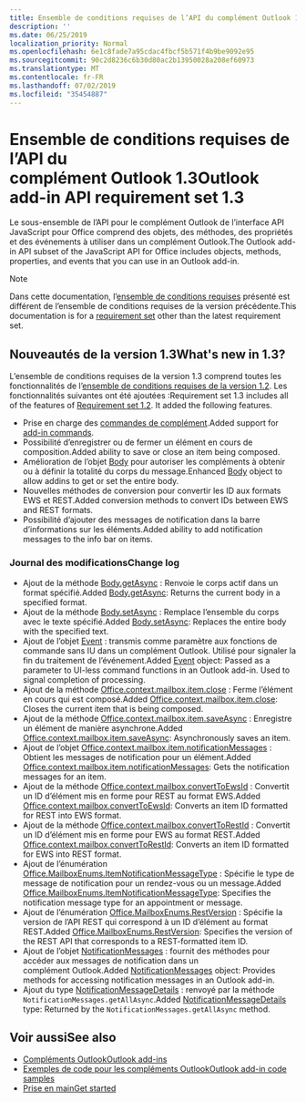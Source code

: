 ```yaml
---
title: Ensemble de conditions requises de l’API du complément Outlook 1.3
description: ''
ms.date: 06/25/2019
localization_priority: Normal
ms.openlocfilehash: 6e1c8fade7a95cdac4fbcf5b571f4b9be9092e95
ms.sourcegitcommit: 90c2d8236c6b30d80ac2b13950028a208ef60973
ms.translationtype: MT
ms.contentlocale: fr-FR
ms.lasthandoff: 07/02/2019
ms.locfileid: "35454887"
---
```

# <a name="outlook-add-in-api-requirement-set-13"></a><span data-ttu-id="ba69c-102">Ensemble de conditions requises de l’API du complément Outlook 1.3</span><span class="sxs-lookup"><span data-stu-id="ba69c-102">Outlook add-in API requirement set 1.3</span></span>

<span data-ttu-id="ba69c-103">Le sous-ensemble de l’API pour le complément Outlook de l’interface API JavaScript pour Office comprend des objets, des méthodes, des propriétés et des événements à utiliser dans un complément Outlook.</span><span class="sxs-lookup"><span data-stu-id="ba69c-103">The Outlook add-in API subset of the JavaScript API for Office includes objects, methods, properties, and events that you can use in an Outlook add-in.</span></span>

> [!NOTE]
> <span data-ttu-id="ba69c-104">Dans cette documentation, l’[ensemble de conditions requises](/office/dev/add-ins/reference/requirement-sets/outlook-api-requirement-sets) présenté est différent de l’ensemble de conditions requises de la version précédente.</span><span class="sxs-lookup"><span data-stu-id="ba69c-104">This documentation is for a [requirement set](/office/dev/add-ins/reference/requirement-sets/outlook-api-requirement-sets) other than the latest requirement set.</span></span> 

## <a name="whats-new-in-13"></a><span data-ttu-id="ba69c-105">Nouveautés de la version 1.3</span><span class="sxs-lookup"><span data-stu-id="ba69c-105">What's new in 1.3?</span></span>

<span data-ttu-id="ba69c-p101">L’ensemble de conditions requises de la version 1.3 comprend toutes les fonctionnalités de l’[ensemble de conditions requises de la version 1.2](../requirement-set-1.2/outlook-requirement-set-1.2.md). Les fonctionnalités suivantes ont été ajoutées :</span><span class="sxs-lookup"><span data-stu-id="ba69c-p101">Requirement set 1.3 includes all of the features of [Requirement set 1.2](../requirement-set-1.2/outlook-requirement-set-1.2.md). It added the following features.</span></span>

- <span data-ttu-id="ba69c-108">Prise en charge des [commandes de complément](/outlook/add-ins/add-in-commands-for-outlook).</span><span class="sxs-lookup"><span data-stu-id="ba69c-108">Added support for [add-in commands](/outlook/add-ins/add-in-commands-for-outlook).</span></span>
- <span data-ttu-id="ba69c-109">Possibilité d’enregistrer ou de fermer un élément en cours de composition.</span><span class="sxs-lookup"><span data-stu-id="ba69c-109">Added ability to save or close an item being composed.</span></span>
- <span data-ttu-id="ba69c-110">Amélioration de l’objet [Body](/javascript/api/outlook_1_3/office.body) pour autoriser les compléments à obtenir ou à définir la totalité du corps du message.</span><span class="sxs-lookup"><span data-stu-id="ba69c-110">Enhanced [Body](/javascript/api/outlook_1_3/office.body) object to allow addins to get or set the entire body.</span></span>
- <span data-ttu-id="ba69c-111">Nouvelles méthodes de conversion pour convertir les ID aux formats EWS et REST.</span><span class="sxs-lookup"><span data-stu-id="ba69c-111">Added conversion methods to convert IDs between EWS and REST formats.</span></span>
- <span data-ttu-id="ba69c-112">Possibilité d’ajouter des messages de notification dans la barre d’informations sur les éléments.</span><span class="sxs-lookup"><span data-stu-id="ba69c-112">Added ability to add notification messages to the info bar on items.</span></span>

### <a name="change-log"></a><span data-ttu-id="ba69c-113">Journal des modifications</span><span class="sxs-lookup"><span data-stu-id="ba69c-113">Change log</span></span>

- <span data-ttu-id="ba69c-114">Ajout de la méthode [Body.getAsync](/javascript/api/outlook_1_3/office.body#getasync-coerciontype--options--callback-) : Renvoie le corps actif dans un format spécifié.</span><span class="sxs-lookup"><span data-stu-id="ba69c-114">Added [Body.getAsync](/javascript/api/outlook_1_3/office.body#getasync-coerciontype--options--callback-): Returns the current body in a specified format.</span></span>
- <span data-ttu-id="ba69c-115">Ajout de la méthode [Body.setAsync](/javascript/api/outlook_1_3/office.body#setasync-data--options--callback-) : Remplace l’ensemble du corps avec le texte spécifié.</span><span class="sxs-lookup"><span data-stu-id="ba69c-115">Added [Body.setAsync](/javascript/api/outlook_1_3/office.body#setasync-data--options--callback-): Replaces the entire body with the specified text.</span></span>
- <span data-ttu-id="ba69c-p102">Ajout de l’objet [Event](/javascript/api/office/office.addincommands.event) : transmis comme paramètre aux fonctions de commande sans IU dans un complément Outlook. Utilisé pour signaler la fin du traitement de l’événement.</span><span class="sxs-lookup"><span data-stu-id="ba69c-p102">Added [Event](/javascript/api/office/office.addincommands.event) object: Passed as a parameter to UI-less command functions in an Outlook add-in. Used to signal completion of processing.</span></span>
- <span data-ttu-id="ba69c-118">Ajout de la méthode [Office.context.mailbox.item.close](office.context.mailbox.item.md#close) : Ferme l’élément en cours qui est composé.</span><span class="sxs-lookup"><span data-stu-id="ba69c-118">Added [Office.context.mailbox.item.close](office.context.mailbox.item.md#close): Closes the current item that is being composed.</span></span>
- <span data-ttu-id="ba69c-119">Ajout de la méthode [Office.context.mailbox.item.saveAsync](office.context.mailbox.item.md#saveasyncoptions-callback) : Enregistre un élément de manière asynchrone.</span><span class="sxs-lookup"><span data-stu-id="ba69c-119">Added [Office.context.mailbox.item.saveAsync](office.context.mailbox.item.md#saveasyncoptions-callback): Asynchronously saves an item.</span></span>
- <span data-ttu-id="ba69c-120">Ajout de l’objet [Office.context.mailbox.item.notificationMessages](office.context.mailbox.item.md#notificationmessages-notificationmessages) : Obtient les messages de notification pour un élément.</span><span class="sxs-lookup"><span data-stu-id="ba69c-120">Added [Office.context.mailbox.item.notificationMessages](office.context.mailbox.item.md#notificationmessages-notificationmessages): Gets the notification messages for an item.</span></span>
- <span data-ttu-id="ba69c-121">Ajout de la méthode [Office.context.mailbox.convertToEwsId](office.context.mailbox.md#converttoewsiditemid-restversion--string) : Convertit un ID d’élément mis en forme pour REST au format EWS.</span><span class="sxs-lookup"><span data-stu-id="ba69c-121">Added [Office.context.mailbox.convertToEwsId](office.context.mailbox.md#converttoewsiditemid-restversion--string): Converts an item ID formatted for REST into EWS format.</span></span>
- <span data-ttu-id="ba69c-122">Ajout de la méthode [Office.context.mailbox.convertToRestId](office.context.mailbox.md#converttorestiditemid-restversion--string) : Convertit un ID d’élément mis en forme pour EWS au format REST.</span><span class="sxs-lookup"><span data-stu-id="ba69c-122">Added [Office.context.mailbox.convertToRestId](office.context.mailbox.md#converttorestiditemid-restversion--string): Converts an item ID formatted for EWS into REST format.</span></span>
- <span data-ttu-id="ba69c-123">Ajout de l’énumération [Office.MailboxEnums.ItemNotificationMessageType](/javascript/api/outlook_1_3/office.mailboxenums.itemnotificationmessagetype) : Spécifie le type de message de notification pour un rendez-vous ou un message.</span><span class="sxs-lookup"><span data-stu-id="ba69c-123">Added [Office.MailboxEnums.ItemNotificationMessageType](/javascript/api/outlook_1_3/office.mailboxenums.itemnotificationmessagetype): Specifies the notification message type for an appointment or message.</span></span>
- <span data-ttu-id="ba69c-124">Ajout de l’énumération [Office.MailboxEnums.RestVersion](/javascript/api/outlook_1_3/office.mailboxenums.restversion) : Spécifie la version de l’API REST qui correspond à un ID d’élément au format REST.</span><span class="sxs-lookup"><span data-stu-id="ba69c-124">Added [Office.MailboxEnums.RestVersion](/javascript/api/outlook_1_3/office.mailboxenums.restversion): Specifies the version of the REST API that corresponds to a REST-formatted item ID.</span></span>
- <span data-ttu-id="ba69c-125">Ajout de l’objet [NotificationMessages](/javascript/api/outlook_1_3/office.notificationmessages) : fournit des méthodes pour accéder aux messages de notification dans un complément Outlook.</span><span class="sxs-lookup"><span data-stu-id="ba69c-125">Added [NotificationMessages](/javascript/api/outlook_1_3/office.notificationmessages) object: Provides methods for accessing notification messages in an Outlook add-in.</span></span>
- <span data-ttu-id="ba69c-126">Ajout du type [NotificationMessageDetails](/javascript/api/outlook_1_3/office.notificationmessagedetails) : renvoyé par la méthode `NotificationMessages.getAllAsync`.</span><span class="sxs-lookup"><span data-stu-id="ba69c-126">Added [NotificationMessageDetails](/javascript/api/outlook_1_3/office.notificationmessagedetails) type: Returned by the `NotificationMessages.getAllAsync` method.</span></span>

## <a name="see-also"></a><span data-ttu-id="ba69c-127">Voir aussi</span><span class="sxs-lookup"><span data-stu-id="ba69c-127">See also</span></span>

- [<span data-ttu-id="ba69c-128">Compléments Outlook</span><span class="sxs-lookup"><span data-stu-id="ba69c-128">Outlook add-ins</span></span>](/outlook/add-ins/)
- [<span data-ttu-id="ba69c-129">Exemples de code pour les compléments Outlook</span><span class="sxs-lookup"><span data-stu-id="ba69c-129">Outlook add-in code samples</span></span>](https://developer.microsoft.com/outlook/gallery/?filterBy=Outlook,Samples,Add-ins)
- [<span data-ttu-id="ba69c-130">Prise en main</span><span class="sxs-lookup"><span data-stu-id="ba69c-130">Get started</span></span>](/outlook/add-ins/quick-start)
